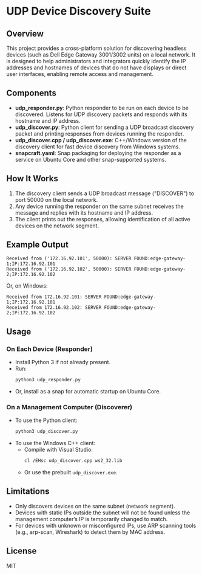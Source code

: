 # UDP Device Discovery Suite

## Overview
This project provides a cross-platform solution for discovering headless devices (such as Dell Edge Gateway 3001/3002 units) on a local network. It is designed to help administrators and integrators quickly identify the IP addresses and hostnames of devices that do not have displays or direct user interfaces, enabling remote access and management.

## Components
- **udp_responder.py**: Python responder to be run on each device to be discovered. Listens for UDP discovery packets and responds with its hostname and IP address.
- **udp_discover.py**: Python client for sending a UDP broadcast discovery packet and printing responses from devices running the responder.
- **udp_discover.cpp / udp_discover.exe**: C++/Windows version of the discovery client for fast device discovery from Windows systems.
- **snapcraft.yaml**: Snap packaging for deploying the responder as a service on Ubuntu Core and other snap-supported systems.

## How It Works
1. The discovery client sends a UDP broadcast message ("DISCOVER") to port 50000 on the local network.
2. Any device running the responder on the same subnet receives the message and replies with its hostname and IP address.
3. The client prints out the responses, allowing identification of all active devices on the network segment.

## Example Output
```
Received from ('172.16.92.101', 50000): SERVER FOUND:edge-gateway-1;IP:172.16.92.101
Received from ('172.16.92.102', 50000): SERVER FOUND:edge-gateway-2;IP:172.16.92.102
```
Or, on Windows:
```
Received from 172.16.92.101: SERVER FOUND:edge-gateway-1;IP:172.16.92.101
Received from 172.16.92.102: SERVER FOUND:edge-gateway-2;IP:172.16.92.102
```

## Usage
### On Each Device (Responder)
- Install Python 3 if not already present.
- Run:
  ```sh
  python3 udp_responder.py
  ```
- Or, install as a snap for automatic startup on Ubuntu Core.

### On a Management Computer (Discoverer)
- To use the Python client:
  ```sh
  python3 udp_discover.py
  ```
- To use the Windows C++ client:
  - Compile with Visual Studio:
    ```sh
    cl /EHsc udp_discover.cpp ws2_32.lib
    ```
  - Or use the prebuilt `udp_discover.exe`.

## Limitations
- Only discovers devices on the same subnet (network segment).
- Devices with static IPs outside the subnet will not be found unless the management computer’s IP is temporarily changed to match.
- For devices with unknown or misconfigured IPs, use ARP scanning tools (e.g., arp-scan, Wireshark) to detect them by MAC address.

## License
MIT
